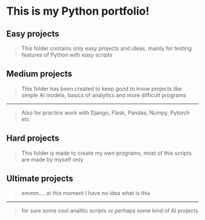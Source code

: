 # This is my Python portfolio!

## Easy projects

> This folder contains only easy projects and ideas, mainly for testing features of Python with easy scripts


## Medium projects

> This folder has been created to keep good to know projects like simple AI models, basics of analytics and more difficult programs 
***
> Also for practice work with Django, Flask, Pandas, Numpy, Pytorch etc


## Hard projects

> This folder is made to create my own programs, most of this scripts are made by myself only

## Ultimate projects

> emmm.... at this moment I have no idea what is this
***
> for sure some cool analitic scripts or perhaps some kind of AI projects